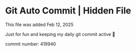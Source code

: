 # Git Auto Commit | Hidden File

This file was added Feb 12, 2025

Just for fun and keeping my daily git commit active 🤪

commit number: 419940
